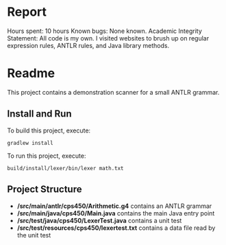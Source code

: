 # Report
Hours spent: 10 hours
Known bugs: None known.
Academic Integrity Statement: All code is my own. I visited websites to brush up on regular expression rules, ANTLR rules, and Java library methods.



# Readme

This project contains a demonstration scanner for a small ANTLR grammar.

## Install and Run

To build this project, execute:

```
gradlew install
```

To run this project, execute:

```
build/install/lexer/bin/lexer math.txt
```

## Project Structure

* **/src/main/antlr/cps450/Arithmetic.g4** contains an ANTLR grammar
* **/src/main/java/cps450/Main.java** contains the main Java entry point
* **/src/test/java/cps450/LexerTest.java** contains a unit test
* **/src/test/resources/cps450/lexertest.txt** contains a data file read by the unit test

